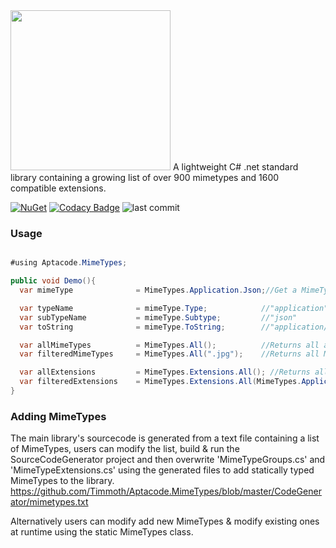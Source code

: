   <img width="256" height="256" src="https://github.com/Timmoth/Aptacode.MimeTypes/blob/master/Resources/banner.jpg">
A lightweight C# .net standard library containing a growing list of over 900 mimetypes and 1600 compatible extensions.

[![NuGet](https://img.shields.io/nuget/v/Aptacode.MimeTypes.svg?style=flat)](https://www.nuget.org/packages/Aptacode.MimeTypes/)
[![Codacy Badge](https://api.codacy.com/project/badge/Grade/b4609c326d674acd98de15432bc5f69a)](https://www.codacy.com/manual/Timmoth/Aptacode.MimeTypes?utm_source=github.com&amp;utm_medium=referral&amp;utm_content=Timmoth/Aptacode.MimeTypes&amp;utm_campaign=Badge_Grade)
![last commit](https://img.shields.io/github/last-commit/Timmoth/Aptacode.MimeTypes?style=flat-square&cacheSeconds=86000)

### Usage

```csharp

#using Aptacode.MimeTypes;

public void Demo(){
  var mimeType              = MimeTypes.Application.Json;//Get a MimeType

  var typeName              = mimeType.Type;            //"application"
  var subTypeName           = mimeType.Subtype;         //"json"
  var toString              = mimeType.ToString;        //"application/json"

  var allMimeTypes          = MimeTypes.All();          //Returns all available MimeTypes
  var filteredMimeTypes     = MimeTypes.All(".jpg");    //Returns all MimeTypes with the given extension

  var allExtensions         = MimeTypes.Extensions.All(); //Returns all available Extensions
  var filteredExtensions    = MimeTypes.Extensions.All(MimeTypes.Application.Json); //Returns all available Extensions for the given MimeType
}

```

### Adding MimeTypes
The main library's sourcecode is generated from a text file containing a list of MimeTypes, users can modify the list, build & run the SourceCodeGenerator project and then overwrite 'MimeTypeGroups.cs' and 'MimeTypeExtensions.cs' using the generated files to add statically typed MimeTypes to the library.
https://github.com/Timmoth/Aptacode.MimeTypes/blob/master/CodeGenerator/mimetypes.txt

Alternatively users can modify add new MimeTypes & modify existing ones at runtime using the static MimeTypes class.

